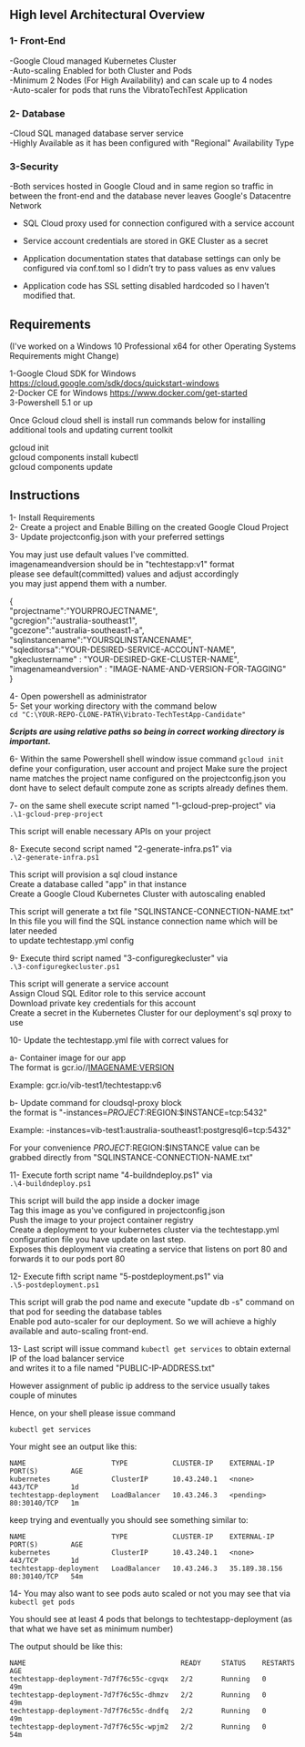 ## High level Architectural Overview

### 1- Front-End  <br/>
-Google Cloud managed Kubernetes Cluster <br/>
-Auto-scaling Enabled for both Cluster and Pods  <br/>
-Minimum 2 Nodes (For High Availability) and can scale up to 4 nodes <br/>
-Auto-scaler for pods that runs the VibratoTechTest Application <br/>
	
### 2- Database <br/>
-Cloud SQL managed database server service <br/>
-Highly Available as it has been configured with "Regional" Availability Type <br/>

### 3-Security<br/>
-Both services hosted in Google Cloud and in same region so traffic in between the front-end and the database never leaves Google's Datacentre Network <br/>
- SQL Cloud proxy used for connection configured with a service account <br/>
- Service account credentials are stored in GKE Cluster as a secret <br/>
	
- Application documentation states that database settings can only be configured via conf.toml so I didn’t try to pass values as env values  <br/>
- Application code has SSL setting disabled hardcoded so I haven’t modified that. <br/>
	
## Requirements
(I've worked on a Windows 10 Professional x64 for other Operating Systems Requirements might Change) <br/>

1-Google Cloud SDK for Windows https://cloud.google.com/sdk/docs/quickstart-windows  <br/>
2-Docker CE for Windows https://www.docker.com/get-started  <br/>
3-Powershell 5.1 or up <br/>

Once Gcloud cloud shell is install run commands below for installing additional tools and updating current toolkit <br/>

gcloud init <br/>
gcloud components install kubectl <br/>
gcloud components update <br/>



## Instructions
1- Install Requirements <br/>
2- Create a project and Enable Billing on the created Google Cloud Project  <br/>
3- Update projectconfig.json with your preferred settings  <br/>

You may just use default values I've committed.  <br/>
imagenameandversion should be in "techtestapp:v1" format <br/>
please see default(committed) values and adjust accordingly  <br/>
you may just append them with a number.  <br/>

{<br/>
"projectname":"YOURPROJECTNAME",  <br/>
"gcregion":"australia-southeast1", <br/>
"gcezone":"australia-southeast1-a", <br/>
"sqlinstancename":"YOURSQLINSTANCENAME", <br/>
"sqleditorsa":"YOUR-DESIRED-SERVICE-ACCOUNT-NAME", <br/>
"gkeclustername" : "YOUR-DESIRED-GKE-CLUSTER-NAME", <br/>
"imagenameandversion" : "IMAGE-NAME-AND-VERSION-FOR-TAGGING"  <br/>
}<br/>


4- Open powershell as administrator  <br/>
5- Set your working directory with the command below <br/>
`cd "C:\YOUR-REPO-CLONE-PATH\Vibrato-TechTestApp-Candidate"` 

***Scripts are using relative paths so being in correct working directory is important.***

6-  Within the same Powershell shell window issue command `gcloud init` 
	define your configuration, user account and project
	Make sure the project name matches the project name configured on the projectconfig.json
	you dont have to select default compute zone as scripts already defines them. 
	
7- on the same shell execute script named "1-gcloud-prep-project" via <br/>
`.\1-gcloud-prep-project`  <br/>

This script will enable necessary APIs on your project <br/>

8- Execute second script named "2-generate-infra.ps1” via <br/>
`.\2-generate-infra.ps1` <br/>
		
This script will provision a sql cloud instance <br/>
Create a database called "app" in that instance <br/>
Create a Google Cloud Kubernetes Cluster with autoscaling enabled  <br/>
	
This script will generate a txt file "SQLINSTANCE-CONNECTION-NAME.txt"  <br/>
In this file you will find the SQL instance connection name which will be later needed  <br/>
to update techtestapp.yml config   <br/>
	
9-  Execute third script named "3-configuregkecluster"  via <br/>
`.\3-configuregkecluster.ps1`<br/>
		
This script will generate a service account <br/>
Assign Cloud SQL Editor role to this service account <br/>
Download private key credentials for this account  <br/>
Create a secret in the Kubernetes Cluster for our deployment's sql proxy to use <br/>

10- Update the techtestapp.yml file with correct values for <br/>

a- Container image for our app   <br/>
The format is gcr.io/<YOUR-PROJECT-ID>/<IMAGENAME:VERSION>  <br/>

Example: gcr.io/vib-test1/techtestapp:v6 <br/>

b- Update command for cloudsql-proxy block <br/>
the format is "-instances=$PROJECT:$REGION:$INSTANCE=tcp:5432" <br/>
	
Example: -instances=vib-test1:australia-southeast1:postgresql6=tcp:5432" <br/>

For your convenience $PROJECT:$REGION:$INSTANCE value can be <br/>
grabbed directly from "SQLINSTANCE-CONNECTION-NAME.txt" 
	
11- Execute forth script name "4-buildndeploy.ps1" via  <br/>
`.\4-buildndeploy.ps1` <br/>
	
This script will build the app inside a docker image  <br/>
Tag this image as you've configured in projectconfig.json <br/>
Push the image to your project container registry <br/>
Create a deployment to your kubernetes cluster via the techtestapp.yml configuration file you have update on last step. <br/>
Exposes this deployment via creating a service that listens on port 80 and forwards it to our pods port 80 <br/>
	
12- Execute fifth script name "5-postdeployment.ps1" via <br/>
`.\5-postdeployment.ps1` <br/>
	
This script will grab the pod name and execute "update db -s" command on that pod for seeding the database tables <br/>
Enable pod auto-scaler for our deployment. So we will achieve a highly available and auto-scaling front-end.  <br/>
	
	
13- Last script will issue command `kubectl get services` to obtain external IP of the load balancer service <br/>
and writes it to a file named "PUBLIC-IP-ADDRESS.txt"  <br/>
	
However assignment of public ip address to the service usually takes couple of minutes <br/>
	
Hence, on your shell please issue command <br/>
	
`kubectl get services`  <br/>
	
Your might see an output like this:  <br/>
	
	NAME                     TYPE           CLUSTER-IP    EXTERNAL-IP   PORT(S)        AGE 
	kubernetes               ClusterIP      10.43.240.1   <none>        443/TCP        1d 
	techtestapp-deployment   LoadBalancer   10.43.246.3   <pending>     80:30140/TCP   1m 
	
keep trying and eventually you should see something similar to:  <br/>

	NAME                     TYPE           CLUSTER-IP    EXTERNAL-IP     PORT(S)        AGE 
	kubernetes               ClusterIP      10.43.240.1   <none>          443/TCP        1d 
	techtestapp-deployment   LoadBalancer   10.43.246.3   35.189.38.156   80:30140/TCP   54m 
	
	
14- You may also want to see pods auto scaled or not  you may see that via  <br/>
`kubectl get pods`  <br/>
	
You should see at least 4 pods that belongs to techtestapp-deployment (as that what we have set as minimum number) <br/>
	
The output should be like this:  <br/>
	
	NAME                                      READY     STATUS    RESTARTS   AGE 
	techtestapp-deployment-7d7f76c55c-cgvqx   2/2       Running   0          49m 
	techtestapp-deployment-7d7f76c55c-dhmzv   2/2       Running   0          49m 
	techtestapp-deployment-7d7f76c55c-dndfq   2/2       Running   0          49m 
	techtestapp-deployment-7d7f76c55c-wpjm2   2/2       Running   0          54m 
	











